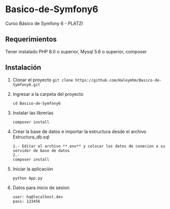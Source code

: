 # Basico-de-Symfony6
Curso Básico de Symfony 6 - PLATZI

## Requerimientos
Tener instalado PHP 8.0 o superior,  Mysql 5.6 o superior, composer

## Instalación

1. Clonar el proyecto
   ` git clone https://github.com/Haleymhm/Basico-de-Symfony6.git `

2. Ingresar a la carpeta del proyecto
    ``` 
    cd Basico-de-Symfony6
    ```

3. Instalar las librerías
    ``` 
    composer install
    ```
4. Crear la base de datos e importar la estructura desde el archivo Estructura_db.sql
    ``` 
    1.- Editar el archivo **.env** y colocar los datos de conecion a su servidor de base de datos
    2.- 
    composer install
    ```


5. Iniciar la aplicación
    ``` 
    python App.py  
    ```

5. Datos para inicio de sesion
    ``` 
    user: ha@localhost.dev
    pass: 123456  
    ```
